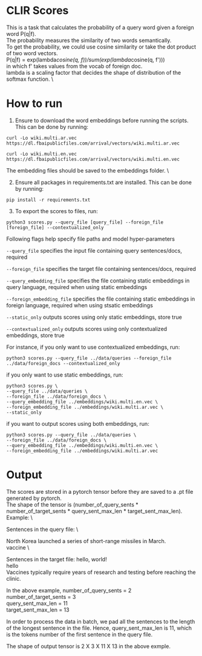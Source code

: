 # CLIR Scores
This is a task that calculates the probability of a query word given a foreign word P(q|f). \
The probability measures the similarity of two words semantically. \
To get the probability, we could use cosine similarity or take the dot product of two word vectors. \
P(q|f) = exp(lambda*cosine(q, f))/sum(exp(lambda*cosine(q, f')))   \
in which f' takes values from the vocab of foreign doc. \
lambda is a scaling factor that decides the shape of distribution of the softmax function. \

# How to run
1. Ensure to download the word embeddings before running the scripts. \
This can be done by running:
```
curl -Lo wiki.multi.ar.vec https://dl.fbaipublicfiles.com/arrival/vectors/wiki.multi.ar.vec
```
```
curl -Lo wiki.multi.en.vec https://dl.fbaipublicfiles.com/arrival/vectors/wiki.multi.en.vec
```
The embedding files should be saved to the embeddings folder. \

2. Ensure all packages in requirements.txt are installed. This can be done by running:
```
pip install -r requirements.txt
```

3. To export the scores to files, run:
```
python3 scores.py --query_file [query_file] --foreign_file [foreign_file] --contextualized_only
```
Following flags help specify file paths and model hyper-parameters

`--query_file` specifies the input file containing query sentences/docs, required

`--foreign_file` specifies the target file containing sentences/docs, required

`--query_embedding_file` specifies the file containing static embeddings in query language, required when using static embeddings

`--foreign_embedding_file` specifies the file containing static embeddings in foreign language, required when using stsatic embeddings

`--static_only` outputs scores using only static embeddings, store true

`--contextualized_only` outputs scores using only contextualized embeddings, store true

For instance, if you only want to use contextualized embeddings, run:
```angular2
python3 scores.py --query_file ../data/queries --foreign_file ../data/foreign_docs --contextualized_only
```
if you only want to use static embeddings, run:
```angular2
python3 scores.py \
--query_file ../data/queries \
--foreign_file ../data/foreign_docs \
--query_embedding_file ../embeddings/wiki.multi.en.vec \
--foreign_embedding_file ../embeddings/wiki.multi.ar.vec \
--static_only
```
if you want to output scores using both embeddings, run:
```
python3 scores.py --query_file ../data/queries \
--foreign_file ../data/foreign_docs \
--query_embedding_file ../embeddings/wiki.multi.en.vec \
--foreign_embedding_file ../embeddings/wiki.multi.ar.vec 
```

# Output
The scores are stored in a pytorch tensor before they are saved to a .pt file generated by pytorch. \
The shape of the tensor is (number_of_query_sents * number_of_target_sents * query_sent_max_len * target_sent_max_len). \
Example: \

Sentences in the query file: \

North Korea launched a series of short-range missiles in March. \
vaccine \

Sentences in the target file:
hello, world! \
hello \
Vaccines typically require years of research and testing before reaching the clinic.

In the above example, 
number_of_query_sents = 2 \
number_of_target_sents = 3 \
query_sent_max_len = 11 \
target_sent_max_len = 13 

In order to process the data in batch, we pad all the sentences to the length of the longest sentence in the file.
Hence, query_sent_max_len is 11, which is the tokens number of the first sentence in the query file.

The shape of output tensor is 2 X 3 X 11 X 13 in the above exmple.